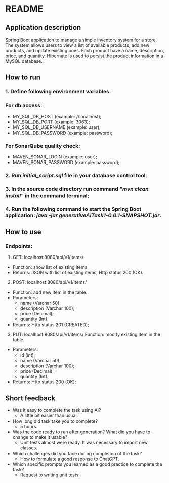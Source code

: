 # README

## Application description
Spring Boot application to manage a simple inventory system for 
a store. The system allows users to view a list of available 
products, add new products, and update existing ones. Each product
have a name, description, price, and quantity. Hibernate is used to persist the 
product information in a MySQL database.

## How to run

### 1. Define following environment variables: 

### For db access:
* MY_SQL_DB_HOST (example: //localhost);
* MY_SQL_DB_PORT (example: 3063);
* MY_SQL_DB_USERNAME (example: user);
* MY_SQL_DB_PASSWORD (example: password);

### For SonarQube quality check:
* MAVEN_SONAR_LOGIN (example: user);
* MAVEN_SONAR_PASSWORD (example: password);

### 2. Run *initial_script.sql* file in your database control tool;
### 3. In the source code directory run command *"mvn clean install"* in the command terminal;
### 4. Run the following command to start the Spring Boot application: *java -jar generativeAiTask1-0.0.1-SNAPSHOT.jar*.

## How to use
### Endpoints:
1. GET: localhost:8080/api/v1/items/
* Function: show list of existing items.
* Returns: JSON with list of existing items, Http status 200 (OK). 
2. POST: localhost:8080/api/v1/items/
* Function: add new item in the table.
* Parameters:
  * name (Varchar 50);
  * description (Varchar 100);
  * price (Decimal);
  * quantity (Int).
* Returns: Http status 201 (CREATED);
3. PUT: localhost:8080/api/v1/items/
   Function: modify existing item in the table.
* Parameters:
  * id (int);
  * name (Varchar 50);
  * description (Varchar 100);
  * price (Decimal);
  * quantity (Int).
* Returns: Http status 200 (OK);
## Short feedback
* Was it easy to complete the task using AI?
  * A little bit easier than usual.
* How long did task take you to complete?
  * 5 hours.
* Was the code ready to run after generation? What did you have to change to make it usable?
  * Unit tests almost were ready. It was necessary to import new classes.
* Which challenges did you face during completion of the task?
  * How to formulate a good response to ChatGPT.
* Which specific prompts you learned as a good practice to complete the task?
  * Request to writing unit tests.
